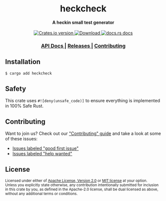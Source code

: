 <h1 align="center">heckcheck</h1>
<div align="center">
  <strong>
    A heckin small test generator
  </strong>
</div>

<br />

<div align="center">
  <!-- Crates version -->
  <a href="https://crates.io/crates/heckcheck">
    <img src="https://img.shields.io/crates/v/heckcheck.svg?style=flat-square"
    alt="Crates.io version" />
  </a>
  <!-- Downloads -->
  <a href="https://crates.io/crates/heckcheck">
    <img src="https://img.shields.io/crates/d/heckcheck.svg?style=flat-square"
      alt="Download" />
  </a>
  <!-- docs.rs docs -->
  <a href="https://docs.rs/heckcheck">
    <img src="https://img.shields.io/badge/docs-latest-blue.svg?style=flat-square"
      alt="docs.rs docs" />
  </a>
</div>

<div align="center">
  <h3>
    <a href="https://docs.rs/heckcheck">
      API Docs
    </a>
    <span> | </span>
    <a href="https://github.com/yoshuawuyts/heckcheck/releases">
      Releases
    </a>
    <span> | </span>
    <a href="https://github.com/yoshuawuyts/heckcheck/blob/master.github/CONTRIBUTING.md">
      Contributing
    </a>
  </h3>
</div>

## Installation
```sh
$ cargo add heckcheck
```

## Safety
This crate uses ``#![deny(unsafe_code)]`` to ensure everything is implemented in
100% Safe Rust.

## Contributing
Want to join us? Check out our ["Contributing" guide][contributing] and take a
look at some of these issues:

- [Issues labeled "good first issue"][good-first-issue]
- [Issues labeled "help wanted"][help-wanted]

[contributing]: https://github.com/yoshuawuyts/heckcheck/blob/master.github/CONTRIBUTING.md
[good-first-issue]: https://github.com/yoshuawuyts/heckcheck/labels/good%20first%20issue
[help-wanted]: https://github.com/yoshuawuyts/heckcheck/labels/help%20wanted

## License

<sup>
Licensed under either of <a href="LICENSE-APACHE">Apache License, Version
2.0</a> or <a href="LICENSE-MIT">MIT license</a> at your option.
</sup>

<br/>

<sub>
Unless you explicitly state otherwise, any contribution intentionally submitted
for inclusion in this crate by you, as defined in the Apache-2.0 license, shall
be dual licensed as above, without any additional terms or conditions.
</sub>
